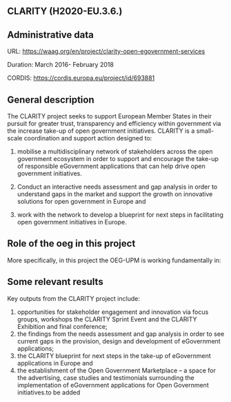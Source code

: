 ## CLARITY (H2020-EU.3.6.)


## Administrative data

URL: https://waag.org/en/project/clarity-open-egovernment-services

Duration: March 2016- February 2018

CORDIS: https://cordis.europa.eu/project/id/693881

## General description
The CLARITY project seeks to support European Member States in their pursuit for greater trust, transparency and efficiency within government via the increase take-up of open government initiatives. CLARITY is a small-scale coordination and support action designed to: 

1) mobilise a multidisciplinary network of stakeholders across the open government ecosystem in order to support and encourage the take-up of responsible eGovernment applications that can help drive open government initiatives. 

2) Conduct an interactive needs assessment and gap analysis in order to understand gaps in the market and support the growth on innovative solutions for open government in Europe and 

3) work with the network to develop a blueprint for next steps in facilitating open government initiatives in Europe. 



## Role of the oeg in this project
More specifically, in this project the OEG-UPM is working fundamentally in:



## Some relevant results
Key outputs from the CLARITY project include: 
1) opportunities for stakeholder engagement and innovation via focus groups, workshops the CLARITY Sprint Event and the CLARITY Exhibition and final conference; 
2) the findings from the needs assessment and gap analysis in order to see current gaps in the provision, design and development of eGovernment applications; 
3) the CLARITY blueprint for next steps in the take-up of eGovernment applications in Europe and 
4) the establishment of the Open Government Marketplace – a space for the advertising, case studies and testimonials surrounding the implementation of eGovernment applications for Open Government initiatives.to be added